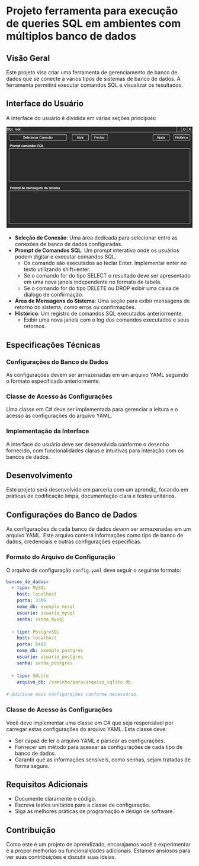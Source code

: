 # Projeto ferramenta para execução de queries SQL em ambientes com múltiplos banco de dados

## Visão Geral
Este projeto visa criar uma ferramenta de gerenciamento de banco de dados que se conecte a vários tipos de sistemas de banco de dados. A ferramenta permitirá executar comandos SQL e visualizar os resultados.

## Interface do Usuário
A interface do usuário é dividida em várias seções principais:

![sketch-ui](https://github.com/JunioCesarFerreira/dotnet-sql-tool/blob/main/doc/desenho-inicial-ui.png)

- **Seleção de Conexão**: Uma área dedicada para selecionar entre as conexões de banco de dados configuradas.
- **Prompt de Comandos SQL**: Um prompt interativo onde os usuários podem digitar e executar comandos SQL.
	- Os comando são executados ao teclar Enter. Implementar enter no texto utilizando shift+enter.
	- Se o comando for do tipo SELECT o resultado deve ser apresentado em uma nova janela independente no formato de tabela.
	- Se o comando for do tipo DELETE ou DROP exibir uma caixa de dialogo de confirmação.
- **Área de Mensagens do Sistema**: Uma seção para exibir mensagens de retorno do sistema, como erros ou confirmações.
- **Histórico**: Um registro de comandos SQL executados anteriormente.
	- Exibir uma nova janela com o log dos comandos executados e seus retornos.

## Especificações Técnicas
### Configurações do Banco de Dados
As configurações devem ser armazenadas em um arquivo YAML seguindo o formato especificado anteriormente.

### Classe de Acesso às Configurações
Uma classe em C# deve ser implementada para gerenciar a leitura e o acesso às configurações do arquivo YAML.

### Implementação da Interface
A interface do usuário deve ser desenvolvida conforme o desenho fornecido, com funcionalidades claras e intuitivas para interação com os bancos de dados.

## Desenvolvimento
Este projeto será desenvolvido em parceria com um aprendiz, focando em práticas de codificação limpa, documentação clara e testes unitários.

## Configurações do Banco de Dados
As configurações de cada banco de dados devem ser armazenadas em um arquivo YAML. Este arquivo conterá informações como tipo de banco de dados, credenciais e outras configurações específicas.

### Formato do Arquivo de Configuração
O arquivo de configuração `config.yaml` deve seguir o seguinte formato:

```yaml
bancos_de_dados:
  - tipo: MySQL
    host: localhost
    porta: 3306
    nome_db: exemplo_mysql
    usuario: usuario_mysql
    senha: senha_mysql

  - tipo: PostgreSQL
    host: localhost
    porta: 5432
    nome_db: exemplo_postgres
    usuario: usuario_postgres
    senha: senha_postgres

  - tipo: SQLite
    arquivo_db: /caminho/para/arquivo_sqlite.db

# Adicione mais configurações conforme necessário.
```

### Classe de Acesso às Configurações
Você deve implementar uma classe em C# que seja responsável por carregar estas configurações do arquivo YAML. Esta classe deve:

- Ser capaz de ler o arquivo YAML e parsear as configurações.
- Fornecer um método para acessar as configurações de cada tipo de banco de dados.
- Garantir que as informações sensíveis, como senhas, sejam tratadas de forma segura.

## Requisitos Adicionais
- Documente claramente o código.
- Escreva testes unitários para a classe de configuração.
- Siga as melhores práticas de programação e design de software.

## Contribuição
Como este é um projeto de aprendizado, encorajamos você a experimentar e a propor melhorias ou funcionalidades adicionais. Estamos ansiosos para ver suas contribuições e discutir suas ideias.
